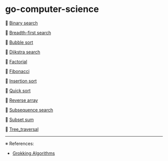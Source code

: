 # go-computer-science

📌 [Binary search](binarysearch)

📌 [Breadth-first search](breadthfirstsearch)

📌 [Bubble sort](bubblesort)

📌 [Dijkstra search](dijkstrasearch)

📌 [Factorial](factorial)

📌 [Fibonacci](fibonacci)

📌 [Insertion sort](insertionsort)

📌 [Quick sort](quicksort)

📌 [Reverse array](reversearray)

📌 [Subsequence search](subsequence_search)

📌 [Subset sum](subset_sum)

📌 [Tree_traversal](tree_traversal)

---
※ References:
- [Grokking Algorithms](https://www.oreilly.com/library/view/grokking-algorithms/9781617292231/)
